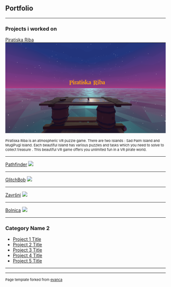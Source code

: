 ## Portfolio

---

### Projects i worked on 

[Piratiska Riba](https://krugisa.itch.io/piratiska-riba)
<img src="images/U3roC2.png"/>

<p style="font-size:11px"> Piratiska Riba is an atmospheric VR puzzle game. There are two Islands : Sad Palm Island and MugiPugi Island.  Each beautiful Island has various puzzles and tasks which you need to solve to collect treasure . This beautiful VR game offers you unlimited fun in a VR pirate world.</p>

---
[Pathfinder](http://example.com/)
<img src="images/dummy_thumbnail.jpg?raw=true"/>

---
[GlitchBob](http://example.com/)
<img src="images/dummy_thumbnail.jpg?raw=true"/>

---
[Završni](http://example.com/)
<img src="images/dummy_thumbnail.jpg?raw=true"/>

---
[Bolnica](http://example.com/)
<img src="images/dummy_thumbnail.jpg?raw=true"/>

---
### Category Name 2

- [Project 1 Title](http://example.com/)
- [Project 2 Title](http://example.com/)
- [Project 3 Title](http://example.com/)
- [Project 4 Title](http://example.com/)
- [Project 5 Title](http://example.com/)

---




---
<p style="font-size:11px">Page template forked from <a href="https://github.com/evanca/quick-portfolio">evanca</a></p>
<!-- Remove above link if you don't want to attibute -->
